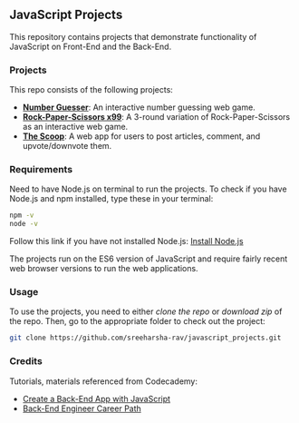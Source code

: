 ## JavaScript Projects

This repository contains projects that demonstrate functionality of JavaScript on Front-End and the Back-End.


### Projects

This repo consists of the following projects:
- [**Number Guesser**](https://github.com/sreeharsha-rav/javascript_projects/tree/main/number_guesser): An interactive number guessing web game.
- [**Rock-Paper-Scissors x99**](https://github.com/sreeharsha-rav/javascript_projects/tree/main/rps_x99): A 3-round variation of Rock-Paper-Scissors as an interactive web game. 
- [**The Scoop**](https://github.com/sreeharsha-rav/javascript_projects/tree/main/the_scoop): A web app for users to post articles, comment, and upvote/downvote them. 

### Requirements
Need to have Node.js on terminal to run the projects. 
To check if you have Node.js and npm installed, type these in your terminal:
```bash
npm -v
node -v
```
Follow this link if you have not installed Node.js: [Install Node.js](https://nodejs.org/en)


The projects run on the ES6 version of JavaScript and require fairly recent web browser versions to run the web applications.

### Usage

To use the projects, you need to either *clone the repo* or *download zip* of the repo. Then, go to the appropriate folder to check out the project:
```bash
git clone https://github.com/sreeharsha-rav/javascript_projects.git
```

### Credits

Tutorials, materials referenced from Codecademy:
- [Create a Back-End App with JavaScript](https://www.codecademy.com/learn/paths/create-a-back-end-app-with-javascript)
- [Back-End Engineer Career Path](https://join.codecademy.com/learn/paths/back-end-engineer-career-path-b/)
